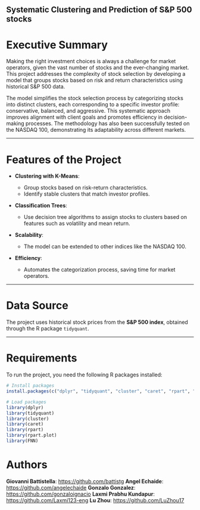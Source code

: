 ## Systematic Clustering and Prediction of S&P 500 stocks

# Executive Summary

Making the right investment choices is always a challenge for market operators, given the vast number of stocks and the ever-changing market. This project addresses the complexity of stock selection by developing a model that groups stocks based on risk and return characteristics using historical S&P 500 data.

The model simplifies the stock selection process by categorizing stocks into distinct clusters, each corresponding to a specific investor profile: conservative, balanced, and aggressive. This systematic approach improves alignment with client goals and promotes efficiency in decision-making processes. The methodology has also been successfully tested on the NASDAQ 100, demonstrating its adaptability across different markets.

---

# Features of the Project

- **Clustering with K-Means**:
  - Group stocks based on risk-return characteristics.
  - Identify stable clusters that match investor profiles.

- **Classification Trees**:
  - Use decision tree algorithms to assign stocks to clusters based on features such as volatility and mean return.

- **Scalability**:
  - The model can be extended to other indices like the NASDAQ 100.

- **Efficiency**:
  - Automates the categorization process, saving time for market operators.

---

# Data Source

The project uses historical stock prices from the **S&P 500 index**, obtained through the R package `tidyquant`.

---

# Requirements

To run the project, you need the following R packages installed:

```r
# Install packages
install.packages(c("dplyr", "tidyquant", "cluster", "caret", "rpart", "rpart.plot", "FNN"))

# Load packages
library(dplyr)
library(tidyquant)
library(cluster)
library(caret)
library(rpart)
library(rpart.plot)
library(FNN)
```

# Authors
**Giovanni Battistella**: https://github.com/battistg
**Angel Echaide**: https://github.com/angelechaide
**Gonzalo Gonzalez**: https://github.com/gonzaloignacio
**Laxmi Prabhu Kundapur**: https://github.com/Laxmi123-eng
**Lu Zhou**: https://github.com/LuZhou17
